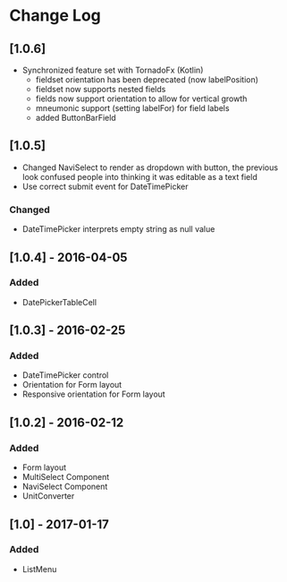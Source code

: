 # Change Log

## [1.0.6]

- Synchronized feature set with TornadoFx (Kotlin)
  - fieldset orientation has been deprecated (now labelPosition)
  - fieldset now supports nested fields
  - fields now support orientation to allow for vertical growth
  - mneumonic support (setting labelFor) for field labels
  - added ButtonBarField

## [1.0.5]

- Changed NaviSelect to render as dropdown with button, the previous look confused people into thinking it was editable as a text field
- Use correct submit event for DateTimePicker

### Changed

- DateTimePicker interprets empty string as null value

## [1.0.4] - 2016-04-05

### Added

- DatePickerTableCell

## [1.0.3] - 2016-02-25

### Added
- DateTimePicker control
- Orientation for Form layout
- Responsive orientation for Form layout

## [1.0.2] - 2016-02-12
### Added
- Form layout
- MultiSelect Component
- NaviSelect Component
- UnitConverter

## [1.0] - 2017-01-17
### Added
- ListMenu